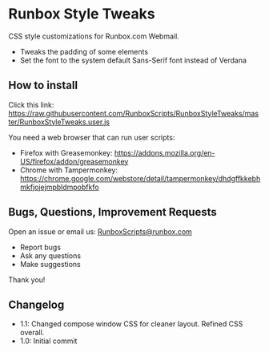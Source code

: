 # Runbox Style Tweaks

CSS style customizations for Runbox.com Webmail.

* Tweaks the padding of some elements
* Set the font to the system default Sans-Serif font instead of Verdana

## How to install

Click this link: https://raw.githubusercontent.com/RunboxScripts/RunboxStyleTweaks/master/RunboxStyleTweaks.user.js

You need a web browser that can run user scripts:
* Firefox with Greasemonkey: https://addons.mozilla.org/en-US/firefox/addon/greasemonkey
* Chrome with Tampermonkey: https://chrome.google.com/webstore/detail/tampermonkey/dhdgffkkebhmkfjojejmpbldmpobfkfo

## Bugs, Questions, Improvement Requests

Open an issue or email us: RunboxScripts@runbox.com

* Report bugs
* Ask any questions
* Make suggestions

Thank you!

## Changelog

* 1.1: Changed compose window CSS for cleaner layout. Refined CSS overall.
* 1.0: Initial commit
